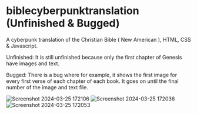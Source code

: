 # biblecyberpunktranslation (Unfinished & Bugged)
A cyberpunk translation of the Christian Bible ( New American ), HTML, CSS &amp; Javascript.

Unfinished: It is still unfinished because only the first chapter of Genesis have images and text.

Bugged: There is a bug where for example, it shows the first image for every first verse of each chapter of each book. It goes on until the final number of the image and text file.

![Screenshot 2024-03-25 172106](https://github.com/pavilionjeromeuses/biblecyberpunktranslation/assets/155218546/804e0fcd-f439-4602-b840-e695ec4effad)
![Screenshot 2024-03-25 172036](https://github.com/pavilionjeromeuses/biblecyberpunktranslation/assets/155218546/f7ecac0f-27ba-4c08-8e13-a6195dbfc8fc)
![Screenshot 2024-03-25 172053](https://github.com/pavilionjeromeuses/biblecyberpunktranslation/assets/155218546/63982062-bed3-4ddd-ae1b-6aeb5011d2c3)
